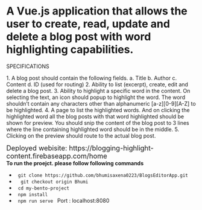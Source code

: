 <h1>A Vue.js application that allows the user to create, read, update and delete a blog post
with word highlighting capabilities. </h1>
<bold>
SPECIFICATIONS</bold>
<p>
1. A blog post should contain the following fields.
a. Title
b. Author
c. Content
d. ID (used for routing)
2. Ability to list (excerpt), create, edit and delete a blog post.
3. Ability to highlight a specific word in the content. On selecting the text, an icon should
popup to highlight the word. The word shouldn’t contain any characters other than
alphanumeric [a-z][0-9][A-Z] to be highlighted.
4. A page to list the highlighted words. And on clicking the highlighted word all the blog
posts with that word highlighted should be shown for preview. You should snip the
content of the blog post to 3 lines where the line containing highlighted word should be in
the middle.
5. Clicking on the preview should route to the actual blog post.
  </p>
  
 <div style="font-size:18px;"> <bold>Deployed webisite: https://blogging-highlight-content.firebaseapp.com/home</bold> </div>
 
 <div>
  <strong>
    To run the proejct. please follow following commands </strong>
  <ul>
    <li>
     <code> git clone https://github.com/bhumisaxena0223/BlogsEditorApp.git </code>
    </li>
    <li>
    <code>  git checkout origin Bhumi </code>
    </li>
    <li>
     <code> cd my-bento-project</code>
    </li>
    <li>
      <code> npm install </code>
    </li>
    <li>
      <code> npm run serve </code>
      Port : localhost:8080
    </li>
  </ul>
  </div>
